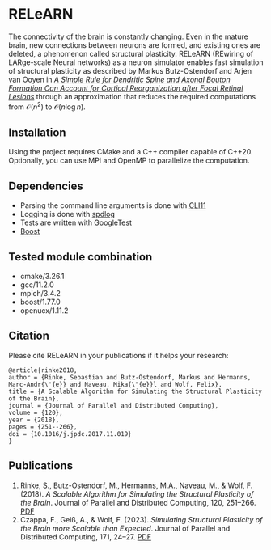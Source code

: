 # RELeARN
The connectivity of the brain is constantly changing. Even in the mature brain, new connections between neurons are formed, and existing ones are deleted, a phenomenon called structural plasticity. 
RELeARN (REwiring of LARge-scale Neural networks) as a neuron simulator enables fast simulation of structural plasticity as described by Markus Butz-Ostendorf and Arjen van Ooyen in [*A Simple Rule for Dendritic Spine and Axonal Bouton Formation Can Account for Cortical Reorganization after Focal Retinal Lesions*](https://journals.plos.org/ploscompbiol/article?id=10.1371/journal.pcbi.1003259) through an approximation that reduces the required computations from $\mathcal{O}(n^2)$ to $\mathcal{O}(n\log{n})$.

## Installation
Using the project requires CMake and a C++ compiler capable of C++20.
Optionally, you can use MPI and OpenMP to parallelize the computation.

## Dependencies

- Parsing the command line arguments is done with [CLI11](https://github.com/CLIUtils/CLI11)
- Logging is done with [spdlog](https://github.com/gabime/spdlog)
- Tests are written with [GoogleTest](https://github.com/google/googletest)
- [Boost](https://github.com/boostorg/boost)

## Tested module combination

* cmake/3.26.1
* gcc/11.2.0
* mpich/3.4.2
* boost/1.77.0
* openucx/1.11.2

## Citation
Please cite RELeARN in your publications if it helps your research:
```
@article{rinke2018,
author = {Rinke, Sebastian and Butz-Ostendorf, Markus and Hermanns, Marc-Andr{\'{e}} and Naveau, Mika{\"{e}}l and Wolf, Felix},
title = {A Scalable Algorithm for Simulating the Structural Plasticity of the Brain},
journal = {Journal of Parallel and Distributed Computing},
volume = {120},
year = {2018},
pages = {251--266},
doi = {10.1016/j.jpdc.2017.11.019}
}
```

## Publications
1) Rinke, S., Butz-Ostendorf, M., Hermanns, M.A., Naveau, M., & Wolf, F. (2018). _A Scalable Algorithm for Simulating the Structural Plasticity of the Brain_. Journal of Parallel and Distributed Computing, 120, 251–266. [PDF](https://apps.fz-juelich.de/jsc-pubsystem/aigaion/attachments/rinke_ea.pdf-5c72f91c90128cfe0433a70f61fa4693.pdf)
2) Czappa, F., Geiß, A., & Wolf, F. (2023). _Simulating Structural Plasticity of the Brain more Scalable than Expected_. Journal of Parallel and Distributed Computing, 171, 24–27. [PDF](https://arxiv.org/pdf/2210.05267.pdf)

